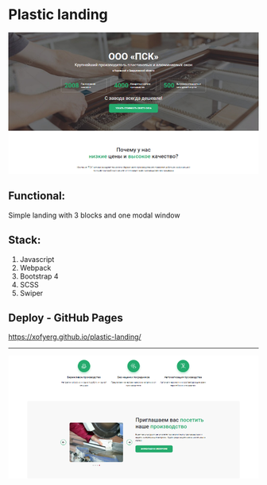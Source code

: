 # Plastic landing
![show-app-up](src/assets/images/github/show-app-up.png)

## Functional:
Simple landing with 3 blocks and one modal window

## Stack:
1. Javascript
2. Webpack
3. Bootstrap 4
4. SCSS
5. Swiper

## Deploy - GitHub Pages
https://xofyerg.github.io/plastic-landing/

***
![show-app-bottom](src/assets/images/github/show-app-bottom.png)
